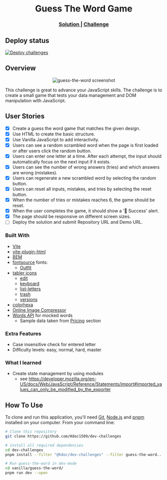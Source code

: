 <!-- markdownlint-disable MD033 -->
<h1 align="center">Guess The Word Game</h1>

<div align="center">
  <h3>
    <a href="https://hdoc1509.github.io/dev-challenges/guess-the-word/">
      Solution
    </a>
    <span> | </span>
    <a href="https://devchallenges.io/challenge/guess-the-word">
      Challenge
    </a>
  </h3>
</div>

## Deploy status

[![Deploy challenges][deploy-status]][deploy-url]

## Overview

<!-- TODO: Update screenshot and its aspect ratio once project has completed -->

<p align="center">
  <img
    src="https://user-images.githubusercontent.com/16707738/92399059-5716eb00-f132-11ea-8b14-bcacdc8ec97b.png"
    alt="guess-the-word screenshot"
    style="aspect-ratio: 16 / 9"
  />
</p>

This challenge is great to advance your JavaScript skills. The challenge is to
create a small game that tests your data management and DOM manipulation with JavaScript.

## User Stories

- [x] Create a guess the word game that matches the given design.
- [x] Use HTML to create the basic structure.
- [x] Use Vanilla JavaScript to add interactivity.
- [x] Users can see a random scrambled word when the page is first loaded or after
      users click the random button.
- [x] Users can enter one letter at a time. After each attempt, the input should
      automatically focus on the next input if it exists.
- [x] Users can see the number of wrong answers (tries) and which answers are
      wrong (mistakes).
- [x] Users can regenerate a new scrambled word by selecting the random button.
- [x] Users can reset all inputs, mistakes, and tries by selecting the reset button.
- [x] When the number of tries or mistakes reaches 6, the game should be reset.
- [x] When the user completes the game, it should show a '🎉 Success' alert.
- [x] The page should be responsive on different screen sizes.
- [ ] Deploy the solution and submit Repository URL and Demo URL.

### Built With

- [Vite](https://vitejs.dev/)
- [vite-plugin-html](https://github.com/vbenjs/vite-plugin-html)
- [BEM](https://getbem.com/)
- [fontsource](https://fontsource.org/) fonts:
  - [Outfit](https://fontsource.org/fonts/outfit)
- [tabler icons](https://tabler.io/icons)
  - [edit](https://tabler.io/icons/icon/edit)
  - [keyboard](https://tabler.io/icons/icon/keyboard)
  - [list-letters](https://tabler.io/icons/icon/list-letters)
  - [trash](https://tabler.io/icons/icon/trash)
  - [versions](https://tabler.io/icons/icon/versions)
- [colorhexa](https://www.colorhexa.com/)
- [Online Image Compressor](https://imagecompressor.com/)
- [Words API](https://wordsapi.com/) for mocked words
  - Sample data taken from [Pricing](https://wordsapi.com/#pricing) section

### Extra Features

- Case insensitive check for entered letter
- Difficulty levels: easy, normal, hard, master

### What I learned

- Create state management by using modules
  <!-- markdownlint-disable-next-line MD034 -->
  - see https://developer.mozilla.org/en-US/docs/Web/JavaScript/Reference/Statements/import#imported_values_can_only_be_modified_by_the_exporter

## How To Use

To clone and run this application, you'll need [Git](https://git-scm.com),
[Node.js](https://nodejs.org/en/download/) and [pnpm](https://pnpm.io/installation)
installed on your computer. From your command line:

```bash
# Clone this repository
git clone https://github.com/Hdoc1509/dev-challenges

# install all required dependencies
cd dev-challenges
pnpm install --filter "@hdoc/dev-challenges" --filter guess-the-word...

# Run guess-the-word in dev-mode
cd vanilla/guess-the-word/
pnpm run dev --open
```

[deploy-status]: https://github.com/Hdoc1509/dev-challenges/actions/workflows/deploy.yml/badge.svg
[deploy-url]: https://github.com/Hdoc1509/dev-challenges/actions/workflows/deploy.yml
